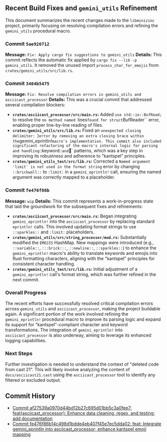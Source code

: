 ## Recent Build Fixes and `gemini_utils` Refinement

This document summarizes the recent changes made to the `libminizinc` project, primarily focusing on resolving compilation errors and refining the `gemini_utils` procedural macro.

### Commit `5ae926712`
**Message:** `Fix: Apply cargo fix suggestions to gemini_utils`
**Details:** This commit reflects the automatic fix applied by `cargo fix --lib -p gemini_utils`. It removed the unused import `process_char_for_emojis` from `crates/gemini_utils/src/lib.rs`.

### Commit `3404b5475`
**Message:** `Fix: Resolve compilation errors in gemini_utils and asciicast_processor`
**Details:** This was a crucial commit that addressed several compilation blockers:
- **`crates/asciicast_processor/src/main.rs`:** Added `use std::io::BufRead;` to resolve the `no method named `lines` found for struct `BufReader`` error, enabling proper line-by-line reading of files.
- **`crates/gemini_utils/src/lib.rs`:** Fixed an `unexpected closing delimiter: `}` error by removing an extra closing brace within the `gemini_eprintln!` macro's implementation. This commit also included significant refactoring of the macro's internal logic for parsing and handling `::keyword::` and `:key:` patterns, which was a key step in improving its robustness and adherence to "kantspel" principles.
- **`crates/gemini_utils_test/src/lib.rs`:** Corrected a `Named argument 'limit' is not used in the format string` error by changing `::brickwall::` to `:limit:` in a `gemini_eprintln!` call, ensuring the named argument was correctly mapped to a placeholder.

### Commit `fe476f86b`
**Message:** `wip`
**Details:** This commit represents a work-in-progress state that laid the groundwork for the subsequent fixes and refinements:
- **`crates/asciicast_processor/src/main.rs`:** Began integrating `gemini_eprintln!` into the `asciicast_processor` by replacing standard `eprintln!` calls. This involved updating format strings to use `::sparkles::` and `:limit:` placeholders.
- **`crates/gemini_utils/src/string_processor/mod.rs`:** Substantially modified the `EMOJIS` HashMap. New mappings were introduced (e.g., `::variable::`, `:::brick:::`, `::newline::`, `::sparkles::`) to enhance the `gemini_eprintln!` macro's ability to translate keywords and emojis into Rust formatting characters, aligning with the "kantspel" principles for consistent character handling.
- **`crates/gemini_utils_test/src/lib.rs`:** Initial adjustment of a `gemini_eprintln!` call's format string, which was further refined in the next commit.

### Overall Progress

The recent efforts have successfully resolved critical compilation errors across `gemini_utils` and `asciicast_processor`, making the project buildable again. A significant portion of the work involved refining the `gemini_eprintln!` procedural macro to improve its parsing logic and expand its support for "kantspel"-compliant character and keyword transformations. The integration of `gemini_eprintln!` into `asciicast_processor` is also underway, aiming to leverage its enhanced logging capabilities.

### Next Steps

Further investigation is needed to understand the context of "deleted code from cast 21". This will likely involve analyzing the content of `docs/asciicast21.cast` using the `asciicast_processor` tool to identify any filtered or excluded output.

## Commit History

- [Commit af27539a0970d44bd12b27c695d01bb5c3a0fee7: feat(asciicast_processor): Enhance data cleaning, regex, and testing; add documentation](docs/commits/af27539a0970d44bd12b27c695d01bb5c3a0fee7_feat_asciicast_processor_Enhance_data_cleaning_regex_and_testing_add_documentation.md)
- [Commit fe476f86b14c498d1bdde4eb407f45e7ec5dda02: feat: Integrate gemini_eprintln into asciicast_processor; enhance kantspel emoji mapping](docs/commits/fe476f86b14c498d1bdde4eb407f45e7ec5dda02_feat_Integrate_gemini_eprintln_into_asciicast_processor_enhance_kantspel_emoji_mapping.md)
